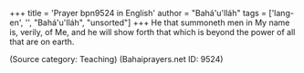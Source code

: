 +++
title = 'Prayer bpn9524 in English'
author = "Bahá'u'lláh"
tags = ['lang-en', '', "Bahá'u'lláh", "unsorted"]
+++
He that summoneth men in My name is, verily, of Me, and he will show forth that which is beyond the power of all that are on earth.

(Source category: Teaching)
(Bahaiprayers.net ID: 9524)
